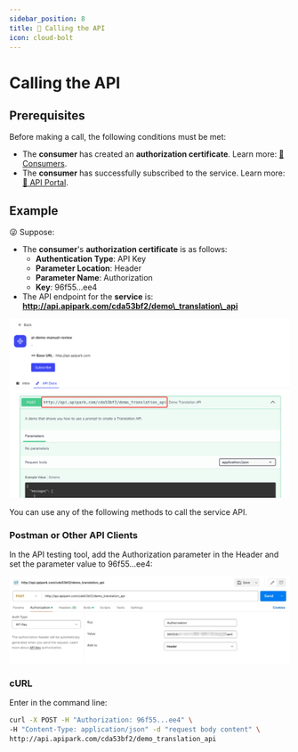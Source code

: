```yaml
---
sidebar_position: 8
title: 🔗 Calling the API
icon: cloud-bolt
---
```


# Calling the API

## Prerequisites

Before making a call, the following conditions must be met:

* The **consumer** has created an **authorization certificate**. Learn more: [🔗 Consumers](consumers.md).
* The **consumer** has successfully subscribed to the service. Learn more: [🔗 API Portal](developer_portal.md).

## Example

😜 Suppose:

* The **consumer**'s **authorization certificate** is as follows:
  * **Authentication Type**: API Key
  * **Parameter Location**: Header
  * **Parameter Name**: Authorization
  * **Key**: 96f55...ee4
* The API endpoint for the **service** is: **http://api.apipark.com/cda53bf2/demo\_translation\_api**

![](images/2024-10-28/5fbe42033e3fb02015f4ef886efd6b9d09ed560252a1fd2a35a94df3ebec5e16.png)

You can use any of the following methods to call the service API.

### Postman or Other API Clients

In the API testing tool, add the Authorization parameter in the Header and set the parameter value to 96f55...ee4:

![](images/2024-10-29-01-47-24.png)

### cURL

Enter in the command line:

```sh
curl -X POST -H "Authorization: 96f55...ee4" \
-H "Content-Type: application/json" -d "request body content" \
http://api.apipark.com/cda53bf2/demo_translation_api
```
